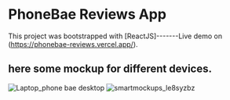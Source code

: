 # PhoneBae Reviews App

This project was bootstrapped with [ReactJS]-------Live demo on (https://phonebae-reviews.vercel.app/).

## here some mockup for different devices.


![Laptop_phone bae desktop](https://user-images.githubusercontent.com/66582951/219721159-fe37c6aa-7bdf-4253-abcd-246f39ceee29.png)
![smartmockups_le8syzbz](https://user-images.githubusercontent.com/66582951/219723927-5c825f6e-baa4-43c6-b597-92d85dfc76aa.jpg)


